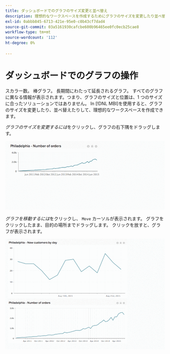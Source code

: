 ```yaml
---
title: ダッシュボードでのグラフのサイズ変更と並べ替え
description: 理想的なワークスペースを作成するためにグラフのサイズを変更したり並べ替えたりする方法を説明します。
exl-id: 0abbb845-6713-421e-95e0-c0b43cf7dad4
source-git-commit: 03a5161930cafcbe600b96465ee0fc0ecb25cae8
workflow-type: tm+mt
source-wordcount: '112'
ht-degree: 0%

---
```


# ダッシュボードでのグラフの操作

スカラー数。 棒グラフ。 長期間にわたって延長されるグラフ。 すべてのグラフに異なる情報が表示されます。つまり、グラフのサイズと位置は、1 つのサイズに合ったソリューションではありません。 In [!DNL MBI]を使用すると、グラフのサイズを変更したり、並べ替えたりして、理想的なワークスペースを作成できます。

*グラフのサイズを変更するには*&#x200B;をクリックし、グラフの右下隅をドラッグします。

![グラフのサイズ変更](../../assets/Resize_Chart_in_Dashboard.gif)

*グラフを移動するには*&#x200B;をクリックし、 `Move` カーソルが表示されます。 グラフをクリックしたまま、目的の場所までドラッグします。 クリックを放すと、グラフが表示されます。

![グラフを移動](../../assets/Move_Chart_in_Dashboard.gif)
